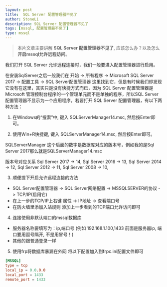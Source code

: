 ```yaml
---
layout:	post
title:	SQL Server 配置管理器不见了
author: StoneLi
description: SQL Server 配置管理器不见了
tags: [mssql, 配置管理器不见了]
type: mssql
---
```


> 本片文章主要讲解 **SQL Server 配置管理器不见了**, 应该怎么办？以及怎么**开启mssql允许远程访问**。

我们打开 SQL Server 允许远程连接时，我们一般要进入配置管理器进行启用。

在安装SqlServer之后一般我们在 开始 -> 所有程序 -> Microsoft SQL Server 2017 -> 配置工具 -> SQL Server配置管理器
这里找到它，但是有时候我们却发现它没有在这里，其实只是没有快捷方式而已，因为 SQL Server 配置管理器是 Microsoft 管理控制台程序的一个管理单元而不是单独的程序，所以SQL Server 配置管理器不显示为一个应用程序，若要打开 SQL Server 配置管理器，有以下两种方法：

1. 在Windows的“搜索”中, 键入 SQLServerManager14.msc, 然后按Enter即可。

2. 使用Win+R快捷键, 键入 SQLServerManager14.msc, 然后按Enter即可。

SQLServerManager 这个后面的数字是数据库对应的版本号，例如我的是Sql Server 2017那么就是SQLServerManager14.msc

版本号对应关系
Sql Server 2017 -> 14,
Sql Server 2016 -> 13,
Sql Server 2014 -> 12,
Sql Server 2012 -> 11,
Sql Server 2008 -> 10,

3. 顺便提下开启允许远程连接的方法
* SQL Server配置管理器 -> SQL Server网络配置 -> MSSQLSERVER的协议 -> TCP/IP(启用它)
* 在上一步的TCP/IP上右键 属性 -> IP地址 -> 查看端口号
* 在防火墙里添加入站规则 添加上一步看到的TCP端口允许访问即可

4. 连接使用非默认端口的mssql数据库
* 服务器名称要填写为：ip,端口号 (例如 192.168.1.100,1433 前面是服务器ip, 端口要用逗号隔开, 不是用冒号！)
* 其他的跟普通登录一样

5. 使用frp将数据库暴漏在外网
将以下配置加入到frpc.ini配置文件即可
```conf
[MSSQL]
type = tcp
local_ip = 0.0.0.0
local_port = 1433
remote_port = 1433
```
